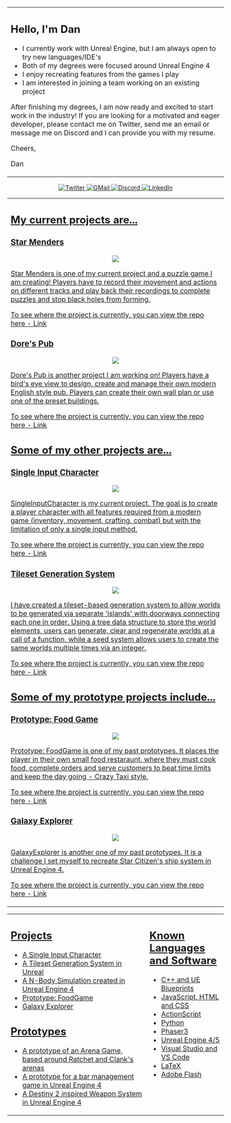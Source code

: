 
<table><tr><td valign="center" width="100%">

##  Hello, I'm Dan
- I currently work with Unreal Engine, but I am always open to try new languages/IDE's
- Both of my degrees were focused around Unreal Engine 4
- I enjoy recreating features from the games I play
- I am interested in joining a team working on an existing project
  
After finishing my degrees, I am now ready and excited to start work in the industry!  If you are looking for a motivated and eager developer, please contact me on Twitter, send me an email or message me on Discord and I can provide you with my resume.
  
Cheers,
  
Dan
  
</td></tr></tr></table> 

<div align = center>
<!-- Links -->
<!-- https://hendrasob.github.io/badges/ -->
  <a href="https://twitter.com/ProfDambleDore"><img alt="Twitter" src="https://img.shields.io/badge/Twitter-1DA1F2?style=for-the-badge&logo=twitter&logoColor=white"> </a>
  <a href="mailto:dangeorgemarkdore@gmail.com"><img alt="GMail" src="https://img.shields.io/badge/Gmail-D14836?style=for-the-badge&logo=gmail&logoColor=white"> </a> 
  <a href="https://discordapp.com/users/254318582538829826"><img alt="Discord" src="https://img.shields.io/badge/Discord-7289da?style=for-the-badge&logo=discord&logoColor=white"> </a>
   <a href="https://www.linkedin.com/in/profdambledore/"><img alt="LinkedIn" src="https://img.shields.io/badge/LinkedIn-0A66C2?style=for-the-badge&logo=LinkedIn&logoColor=white">
</div>
  
  
<table><tr><td valign="center" width="100%">
  
## My current projects are...
  ### Star Menders

  <p align="center">
  <img src="https://github.com/profdambledore/StarMenders/blob/main/Images/logov2.PNG" />
</p>

Star Menders is one of my current project and a puzzle game I am creating!  Players have to record their movement and actions on different tracks and play back their recordings to complete puzzles and stop black holes from forming.

To see where the project is currently, you can view the repo here - [Link](https://github.com/profdambledore/StarMenders)

### Dore's Pub

  <p align="center">
  <img src="https://github.com/profdambledore/DoresPub/blob/main/Images/DoresPubIconOne.png" />
</p>

Dore's Pub is another project I am working on!  Players have a bird's eye view to design, create and manage their own modern English style pub.  Players can create their own wall plan or use one of the preset buildings.

To see where the project is currently, you can view the repo here - [Link](https://github.com/profdambledore/DoresPub)

 
##  Some of my other projects are...
  ### Single Input Character
  
  <!-- Icon here -->
  <p align="center">
  <img src="https://github.com/profdambledore/SingleInputCharacter/blob/main/Images/v06-001.png" />
</p>

SingleInputCharacter is my current project.  The goal is to create a player character with all features required from a modern game (inventory, movement, crafting, combat) but with the limitation of only a single input method.

To see where the project is currently, you can view the repo here - [Link](https://github.com/profdambledore/SingleInputCharacter)


  ### Tileset Generation System
  
  <!-- Icon here -->
  <p align="center">
  <img src="https://github.com/profdambledore/TilesetGeneration/blob/main/Images/Display.png" />
</p>

I have created a tileset-based generation system to allow worlds to be generated via separate 'islands' with doorways connecting each one in order. Using a tree data structure to store the world elements, users can generate, clear and regenerate worlds at a call of a function, while a seed system allows users to create the same worlds multiple times via an integer.

To see where the project is currently, you can view the repo here - [Link](https://github.com/profdambledore/TilesetGeneration)

 

##  Some of my prototype projects include...  
  ### Prototype: Food Game
  
  <!-- Icon here -->
  <p align="center">
  <img src="https://github.com/profdambledore/FoodGame/blob/main/Docs/logo.PNG" />
</p>
  
  Prototype: FoodGame is one of my past prototypes. It places the player in their own small food restaraunt, where they must cook food, complete orders and serve customers to beat time limits and keep the day going - Crazy Taxi style.
  
  To see where the project is currently, you can view the repo here - [Link](https://github.com/profdambledore/FoodGame)

   ### Galaxy Explorer
  
  <!-- Icon here -->
  <p align="center">
  <img src="https://github.com/profdambledore/GalaxyExplorer/blob/main/Docs/introImage.jpg" />
</p>
  
  GalaxyExplorer is another one of my past prototypes. It is a challenge I set myself to recreate Star Citizen's ship system in Unreal Engine 4.
  
  To see where the project is currently, you can view the repo here - [Link](https://github.com/profdambledore/GalaxyExplorer)
  
</td></tr></tr></table> 


<table><tr><td valign="center" width="50%">

##  Projects
- [A Single Input Character](https://github.com/profdambledore/SingleInputCharacter)
- [A Tileset Generation System in Unreal](https://github.com/profdambledore/TilesetGeneration)
- [A N-Body Simulation created in Unreal Engine 4](https://github.com/profdambledore/UE4-N_Body_Simulation)
- [Prototype: FoodGame](https://github.com/profdambledore/FoodGame)
- [Galaxy Explorer](https://github.com/profdambledore/GalaxyExplorer)

##  Prototypes
- [A prototype of an Arena Game, based around Ratchet and Clank's arenas](https://github.com/profdambledore/UE4_RCArena)
- [A prototype for a bar management game in Unreal Engine 4](https://github.com/profdambledore/UE4_Pub)
- [A Destiny 2 inspired Weapon System in Unreal Engine 4](https://github.com/profdambledore/Weapon_System)
<!-- ## Upcoming Projects -->

 
</td><td valign="top" width="25%">

## Known Languages and Software
- C++ and UE Blueprints
- JavaScript, HTML and CSS
- ActionScript
- Python
- Phaser3
- Unreal Engine 4/5
- Visual Studio and VS Code
- LaTeX
- Adobe Flash
  
</td></tr></tr></table> 

<!--
**profdambledore/profdambledore** is a ✨ _special_ ✨ repository because its `README.md` (this file) appears on your GitHub profile.



Here are some ideas to get you started:

- 🔭 I’m currently working on ...
- 🌱 I’m currently learning ...
- 👯 I’m looking to collaborate on ...
- 🤔 I’m looking for help with ...
- 💬 Ask me about ...
- 📫 How to reach me: ...
- 😄 Pronouns: ...
- ⚡ Fun fact: ...
-->
